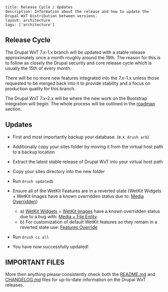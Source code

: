 ```
title: Release Cycle / Updates
description: Information about the release and how to update the Drupal WxT Distribution between versions.
layout: architecture
tags: ['architecture']
```

Release Cycle
-------------

The Drupal WxT 7.x-1.x branch will be updated with a stable release approximately
once a month roughly around the 18th. The reason for this is to follow as closely
the Drupal security and core release cycle which is usually the 15th of every month.

There will be no more new features integrated into the 7.x-1.x unless those requested to
be merged back into it to provide stability and a focus on production quality for this
branch.

The Drupal WxT 7.x-2.x will be where the new work on the Bootstrap integration will
begin. The whole process will be outlined in the [roadmap][roadmap] section.

Updates
-------

* First and most importantly backup your database. (e.x. `drush arb`)
* Additionally copy your sites folder by moving it from the virtual host path to a backup location
* Extract the latest stable release of Drupal WxT into your virtual host path
* Copy your sites directory into the new folder
* Run `drush updatedb`
* Ensure all of the WetKit Features are in a reverted state (WetKit Widgets + WetKit Images have a known overridden status due to: [Media Overridden][media_overriden])

  * a) [WetKit Widgets][wetkit_widgets] + [WetKit Images][wetkit_images] have a known overridden status due to a bug with: [Media + File Entity][media_overriden]
  * b) For customization of default WetKit features so they remain in a reverted state use: [Features Override][features_override]

* Run `drush cc all`
* You have now successfully updated!

IMPORTANT FILES
---------------

More then anything please consistently check both the [README.md][readme] and [CHANGELOG.md][readme] files for up-to-date information on the Drupal WxT releases.

<!-- Links Referenced -->

[features_override]:  https://drupal.org/project/features_override
[media_overriden]:    https://drupal.org/node/2104193
[roadmap]:            /pages/roadmap
[wetkit_widgets]:     /wxt/widgets
[wetkit_images]:      /wxt/images
[changelog]:          https://github.com/wet-boew/wet-boew-drupal/blob/7.x-1.x/CHANGELOG.md
[readme]:             https://github.com/wet-boew/wet-boew-drupal/blob/7.x-1.x/README.md
